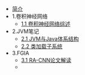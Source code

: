 * [简介](README.md)
* 1\.卷积神经网络
  * [1.1 卷积神经网络综述](/article/cnn/卷积神经网络综述.md)
* 2\.JVM笔记
  * [2.1 JVM与Java体系结构](/article/jvm/1-JVM与Java体系结构.md)
  * [2.2 类加载子系统](/article/jvm/2-类加载子系统.md)
* 3\.FGIA
  * [3.1 RA-CNN论文解读](/article/fgia/RA-CNN.md)
  * 


